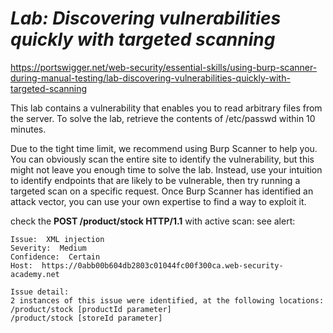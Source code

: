 # ***Lab: Discovering vulnerabilities quickly with targeted scanning***
https://portswigger.net/web-security/essential-skills/using-burp-scanner-during-manual-testing/lab-discovering-vulnerabilities-quickly-with-targeted-scanning

 This lab contains a vulnerability that enables you to read arbitrary files from the server. To solve the lab, retrieve the contents of /etc/passwd within 10 minutes.

Due to the tight time limit, we recommend using Burp Scanner to help you. You can obviously scan the entire site to identify the vulnerability, but this might not leave you enough time to solve the lab. Instead, use your intuition to identify endpoints that are likely to be vulnerable, then try running a targeted scan on a specific request. Once Burp Scanner has identified an attack vector, you can use your own expertise to find a way to exploit it. 


check the **POST /product/stock HTTP/1.1** with active scan:
see alert:
```
Issue:  XML injection
Severity:  Medium
Confidence:  Certain
Host:  https://0abb00b604db2803c01044fc00f300ca.web-security-academy.net
  
Issue detail:
2 instances of this issue were identified, at the following locations:
/product/stock [productId parameter]
/product/stock [storeId parameter]
```
